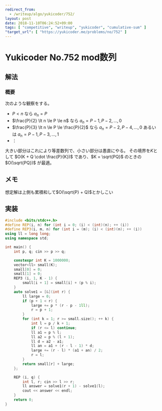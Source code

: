 ```yaml
---
redirect_from:
  - /writeup/algo/yukicoder/752/
layout: post
date: 2018-11-10T06:24:52+09:00
tags: [ "competitive", "writeup", "yukicoder", "cumulative-sum" ]
"target_url": [ "https://yukicoder.me/problems/no/752" ]
---
```


# Yukicoder No.752 mod数列

## 解法

### 概要

次のような観察をする。

-   $P \lt n$ なら $a_n = P$
-   $\frac{P}{2} \lt n \le P \le n$ なら $a_n = P - 1, P - 2, \dots, 0$
-   $\frac{P}{3} \lt n \le P \le \frac{P}{2}$ なら $a_n = P - 2, P - 4, \dots, 0$ あるいは $a_n = P - 1, P - 3, \dots, 1$
-   $\vdots$

大きい部分はこれにより等差数列で、小さい部分は愚直にやる。
その境界を$K$として $O(K + Q \cdot \frac{P}{K})$ であり、$K = \sqrt{PQ}$ のときの $O(\sqrt{PQ})$ が最適。

## メモ

想定解は上側も累積和して$O(\sqrt{P} + Q)$とかしこい

## 実装

``` c++
#include <bits/stdc++.h>
#define REP(i, n) for (int i = 0; (i) < (int)(n); ++ (i))
#define REP3(i, m, n) for (int i = (m); (i) < (int)(n); ++ (i))
using ll = long long;
using namespace std;

int main() {
    int p, q; cin >> p >> q;

    constexpr int K = 1000000;
    vector<ll> small(K);
    small[0] = 0;
    small[1] = 0;
    REP3 (i, 1, K - 1) {
        small[i + 1] = small[i] + (p % i);
    }
    auto solve1 = [&](int r) {
        ll large = 0;
        if (p + 1 < r) {
            large += p * (r - p - 1ll);
            r = p + 1;
        }
        for (int k = 1; r >= small.size(); ++ k) {
            int l = p / k + 1;
            if (r <= l) continue;
            ll a1 = p % l;
            ll a2 = p % (l + 1);
            ll d = a2 - a1;
            ll an = a1 + (r - l - 1) * d;
            large += (r - l) * (a1 + an) / 2;
            r = l;
        }
        return small[r] + large;
    };

    REP (i, q) {
        int l, r; cin >> l >> r;
        ll answer = solve1(r + 1) - solve1(l);
        cout << answer << endl;
    }
    return 0;
}
```
